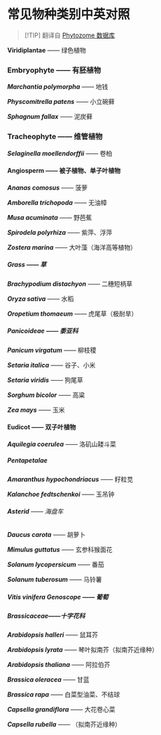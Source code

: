 # 常见物种类别中英对照

> [!TIP] 翻译自 [Phytozome 数据库](https://phytozome.jgi.doe.gov/pz/portal.html#)

**Viridiplantae** —— 绿色植物

### **Embryophyte** —— 有胚植物

***Marchantia polymorpha*** —— 地钱

***Physcomitrella patens*** —— 小立碗藓

***Sphagnum fallax*** —— 泥炭藓

### **Tracheophyte** —— 维管植物

***Selaginella moellendorffii*** —— 卷柏

#### **Angiosperm** —— 被子植物、单子叶植物

***Ananas comosus*** —— 菠萝

***Amborella trichopoda*** —— 无油樟

***Musa acuminata*** —— 野芭蕉

***Spirodela polyrhiza*** —— 紫萍、浮萍

***Zostera marina*** —— 大叶藻（海洋高等植物）

##### **Grass** —— 草

***Brachypodium distachyon*** —— 二穗短柄草

***Oryza sativa*** —— 水稻

***Oropetium thomaeum*** —— 虎尾草（极耐旱）

##### **Panicoideae** —— 黍亚科

***Panicum virgatum*** —— 柳枝稷

***Setaria italica*** —— 谷子、小米

***Setaria viridis*** —— 狗尾草

***Sorghum bicolor*** —— 高粱

***Zea mays*** —— 玉米

#### **Eudicot** —— 双子叶植物

***Aquilegia coerulea*** —— 洛矶山耧斗菜

##### **Pentapetalae**

***Amaranthus hypochondriacus*** —— 籽粒苋

***Kalanchoe fedtschenkoi*** —— 玉吊钟

###### **Asterid** —— 海盘车

***Daucus carota*** —— 胡萝卜

***Mimulus guttatus*** —— 玄参科猴面花

***Solanum lycopersicum*** —— 番茄

***Solanum tuberosum*** —— 马铃薯

##### **Vitis vinifera Genoscope** —— 葡萄

##### **Brassicaceae**——十字花科

***Arabidopsis halleri*** —— 鼠耳芥

***Arabidopsis lyrata*** —— 琴叶拟南芥（拟南芥近缘种）

***Arabidopsis thaliana*** —— 阿拉伯芥

***Brassica oleracea*** —— 甘蓝

***Brassica rapa*** —— 白菜型油菜、不结球

***Capsella grandiflora*** —— 大花卷心菜

***Capsella rubella*** —— （拟南芥近缘种）